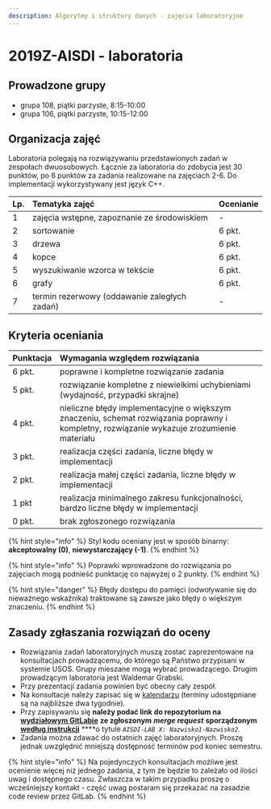 ```yaml
---
description: Algorytmy i struktury danych - zajęcia laboratoryjne
---
```


# 2019Z-AISDI - laboratoria

## Prowadzone grupy

* grupa 108, piątki parzyste, 8:15-10:00
* grupa 106, piątki parzyste, 10:15-12:00

## Organizacja zajęć

Laboratoria polegają na rozwiązywaniu przedstawionych zadań w zespołach dwuosobowych. Łącznie za laboratoria do zdobycia jest 30 punktów, po 6 punktów za zadania realizowane na zajęciach 2-6. Do implementacji wykorzystywany jest język C++.

| Lp. | Tematyka zajęć | Ocenianie |
| :--- | :--- | :--- |
| 1 | zajęcia wstępne, zapoznanie ze środowiskiem | - |
| 2 | sortowanie | 6 pkt. |
| 3 | drzewa | 6 pkt. |
| 4 | kopce | 6 pkt. |
| 5 | wyszukiwanie wzorca w tekście | 6 pkt. |
| 6 | grafy | 6 pkt. |
| 7 | termin rezerwowy \(oddawanie zaległych zadań\) | - |

## Kryteria oceniania

| Punktacja | Wymagania względem rozwiązania |
| :--- | :--- |
| 6 pkt. | poprawne i kompletne rozwiązanie zadania |
| 5 pkt. | rozwiązanie kompletne z niewielkimi uchybieniami \(wydajność, przypadki skrajne\) |
| 4 pkt. | nieliczne błędy implementacyjne o większym znaczeniu, schemat rozwiązania poprawny i kompletny, rozwiązanie wykazuje zrozumienie materiału |
| 3 pkt. | realizacja części zadania, liczne błędy w implementacji |
| 2 pkt. | realizacja małej części zadania, liczne błędy w implementacji |
| 1 pkt | realizacja minimalnego zakresu funkcjonalności, bardzo liczne błędy w implementacji |
| 0 pkt. | brak zgłoszonego rozwiązania |

{% hint style="info" %}
Styl kodu oceniany jest w sposób binarny: **akceptowalny \(0\)**, **niewystarczający \(-1\)**.
{% endhint %}

{% hint style="info" %}
Poprawki wprowadzone do rozwiązania po zajęciach mogą podnieść punktację co najwyżej o 2 punkty.
{% endhint %}

{% hint style="danger" %}
Błędy dostępu do pamięci \(odwoływanie się do nieważnego wskaźnika\) traktowane są zawsze jako błędy o większym znaczeniu.
{% endhint %}

## Zasady zgłaszania rozwiązań do oceny

* Rozwiązania zadań laboratoryjnych muszą zostać zaprezentowane na konsultacjach prowadzącemu, do którego są Państwo przypisani w systemie USOS. Grupy mieszane mogą wybrać prowadzącego. Drugim prowadzącym laboratoria jest Waldemar Grabski.
* Przy prezentacji zadania powinien być obecny cały zespół.
* Na konsultacje należy zapisać się w [kalendarzu](https://calendly.com/karolpiczak/) \(terminy udostępniane są na najbliższe dwa tygodnie\).
* Przy zapisywaniu się **należy podać link do repozytorium na** [**wydziałowym GitLabie**](https://gitlab-stud.elka.pw.edu.pl/) **ze zgłoszonym** _**merge request**_ **sporządzonym** [**według instrukcji**](https://files.pw.karolpiczak.com/Instrukcja-GitLab.pdf) ****o tytule _`AISDI-LAB X: Nazwisko1-Nazwisko2`._
* Zadania można zdawać do ostatnich zajęć laboratoryjnych. Proszę jednak uwzględnić mniejszą dostępność terminów pod koniec semestru.

{% hint style="info" %}
Na pojedynczych konsultacjach możliwe jest ocenienie więcej niż jednego zadania, z tym że będzie to zależało od ilości uwag i dostępnego czasu. Zwłaszcza w takim przypadku proszę o wcześniejszy kontakt - część uwag postaram się przekazać na zasadzie code review przez GitLab.
{% endhint %}

